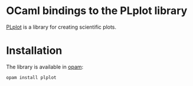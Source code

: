 # OCaml bindings to the PLplot library

[PLplot][] is a library for creating scientific plots.

# Installation

The library is available in [opam][]:
```
opam install plplot
```

[opam]: https://opam.ocaml.org/
[PLplot]: https://sourceforge.net/projects/plplot/
